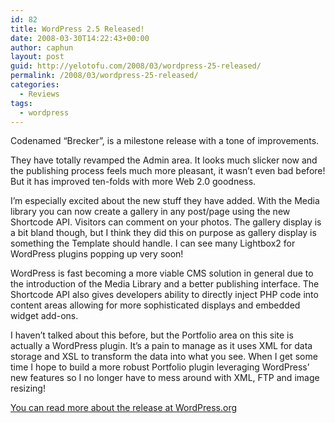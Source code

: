 ```yaml
---
id: 82
title: WordPress 2.5 Released!
date: 2008-03-30T14:22:43+00:00
author: caphun
layout: post
guid: http://yelotofu.com/2008/03/wordpress-25-released/
permalink: /2008/03/wordpress-25-released/
categories:
  - Reviews
tags:
  - wordpress
---
```

Codenamed &#8220;Brecker&#8221;, is a milestone release with a tone of improvements.

They have totally revamped the Admin area. It looks much slicker now and the publishing process feels much more pleasant, it wasn&#8217;t even bad before! But it has improved ten-folds with more Web 2.0 goodness.

I&#8217;m especially excited about the new stuff they have added. With the Media library you can now create a gallery in any post/page using the new Shortcode API. Visitors can comment on your photos. The gallery display is a bit bland though, but I think they did this on purpose as gallery display is something the Template should handle. I can see many Lightbox2 for WordPress plugins popping up very soon!

WordPress is fast becoming a more viable CMS solution in general due to the introduction of the Media Library and a better publishing interface. The Shortcode API also gives developers ability to directly inject PHP code into content areas allowing for more sophisticated displays and embedded widget add-ons.

I haven&#8217;t talked about this before, but the Portfolio area on this site is actually a WordPress plugin. It&#8217;s a pain to manage as it uses XML for data storage and XSL to transform the data into what you see. When I get some time I hope to build a more robust Portfolio plugin leveraging WordPress&#8217; new features so I no longer have to mess around with XML, FTP and image resizing!

[You can read more about the release at WordPress.org](http://wordpress.org/development/2008/03/wordpress-25-brecker/)